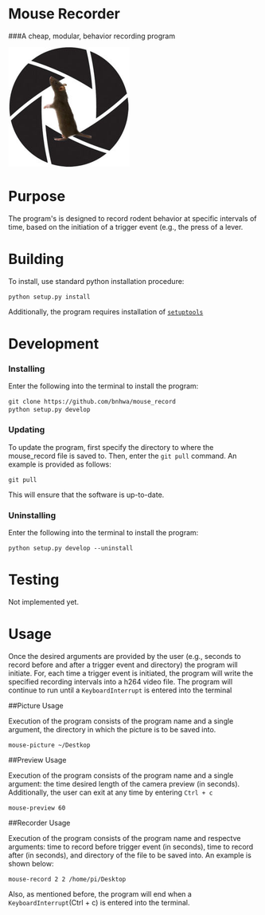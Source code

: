 # Mouse Recorder

###A cheap, modular, behavior recording program

![Mouserecord_logo.jpg](Mouserecord_logo.jpg)


# Purpose

The program's is designed to record rodent behavior at specific intervals of time, based on the initiation of a trigger event (e.g., the press of a lever.


# Building

To install, use standard python installation procedure:

    python setup.py install

Additionally, the program requires installation of [`setuptools`](https://pypi.python.org/pypi/setuptools)


# Development

### Installing

Enter the following into the terminal to install the program:

    git clone https://github.com/bnhwa/mouse_record
    python setup.py develop

### Updating

To update the program, first specify the directory to where the mouse_record file is saved to. Then, enter the `git pull` command. An example is provided as follows:

    git pull

This will ensure that the software is up-to-date.

### Uninstalling

Enter the following into the terminal to install the program:

    python setup.py develop --uninstall


# Testing

Not implemented yet.


# Usage

Once the desired arguments are provided by the user (e.g., seconds to record before and after a trigger event and directory) the program will initiate. For, each time a trigger event is initiated, the program will write the specified recording intervals into a h264 video file. The program will continue to run until a `KeyboardInterrupt` is entered into the terminal

##Picture Usage

Execution of the program consists of the program name and a single argument, the directory in which the picture is to be saved into.

    mouse-picture ~/Destkop

##Preview Usage

Execution of the program consists of the program name and a single argument: the time desired length of the camera preview (in seconds). Additionally, the user can exit at any time by entering `Ctrl + c`

    mouse-preview 60

##Recorder Usage

Execution of the program consists of the program name and respectve arguments: time to record before trigger event (in seconds), time to record after (in seconds), and directory of the file to be saved into. An example is shown below:

    mouse-record 2 2 /home/pi/Desktop

Also, as mentioned before, the program will end when a `KeyboardInterrupt`(Ctrl + c) is entered into the terminal.

